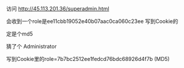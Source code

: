 访问 http://45.113.201.36/superadmin.html

会收到一个role是ee11cbb19052e40b07aac0ca060c23ee 写到Cookie的

定是个md5

猜了个 Administrator

写到Cookie里的role=7b7bc2512ee1fedcd76bdc68926d4f7b (MD5)


